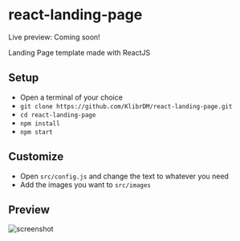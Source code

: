 # react-landing-page
Live preview: Coming soon!

Landing Page template made with ReactJS

## Setup
* Open a terminal of your choice
* `git clone https://github.com/KlibrDM/react-landing-page.git`
* `cd react-landing-page`
* `npm install`
* `npm start`

## Customize
* Open `src/config.js` and change the text to whatever you need
* Add the images you want to `src/images`

## Preview
![screenshot](https://i.imgur.com/0qZfVEF.png)